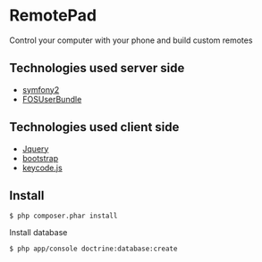 # RemotePad

Control your computer with your phone and build custom remotes

## Technologies used server side

* [symfony2](http://symfony.com/)
* [FOSUserBundle](https://github.com/FriendsOfSymfony/FOSUserBundle)

## Technologies used client side
* [Jquery](http://jquery.com/)
* [bootstrap](http://twitter.github.io/bootstrap/)
* [keycode.js](http://jonathan.tang.name/code/js_keycode)

## Install

```shell
$ php composer.phar install
```

Install database
```shell
$ php app/console doctrine:database:create
```
